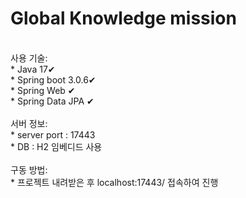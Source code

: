 # Global Knowledge mission
<br/>
사용 기술:<br/>
* Java 17✔<br/>
* Spring boot 3.0.6✔<br/>
* Spring Web ✔<br/>
* Spring Data JPA ✔<br/>

<br/>
서버 정보:<br/>
* server port : 17443<br/>
* DB : H2 임베디드 사용<br/>

<br/>
구동 방법:<br/>
* 프로젝트 내려받은 후 localhost:17443/ 접속하여 진행

